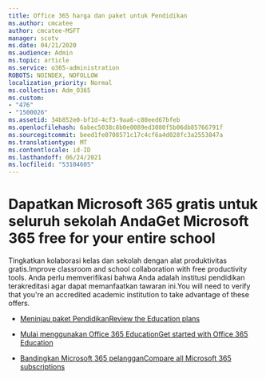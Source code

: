 ```yaml
---
title: Office 365 harga dan paket untuk Pendidikan
ms.author: cmcatee
author: cmcatee-MSFT
manager: scotv
ms.date: 04/21/2020
ms.audience: Admin
ms.topic: article
ms.service: o365-administration
ROBOTS: NOINDEX, NOFOLLOW
localization_priority: Normal
ms.collection: Adm_O365
ms.custom:
- "476"
- "1500026"
ms.assetid: 34b852e0-bf1d-4cf3-9aa6-c80eed67bfeb
ms.openlocfilehash: 6abec5038c8b0e0089ed3080f5b06db85766791f
ms.sourcegitcommit: beed1fe0708571c17c4cf6a4d028fc3a2553847a
ms.translationtype: MT
ms.contentlocale: id-ID
ms.lasthandoff: 06/24/2021
ms.locfileid: "53104605"
---
```

# <a name="get-microsoft-365-free-for-your-entire-school"></a><span data-ttu-id="41e94-102">Dapatkan Microsoft 365 gratis untuk seluruh sekolah Anda</span><span class="sxs-lookup"><span data-stu-id="41e94-102">Get Microsoft 365 free for your entire school</span></span>

<span data-ttu-id="41e94-103">Tingkatkan kolaborasi kelas dan sekolah dengan alat produktivitas gratis.</span><span class="sxs-lookup"><span data-stu-id="41e94-103">Improve classroom and school collaboration with free productivity tools.</span></span> <span data-ttu-id="41e94-104">Anda perlu memverifikasi bahwa Anda adalah institusi pendidikan terakreditasi agar dapat memanfaatkan tawaran ini.</span><span class="sxs-lookup"><span data-stu-id="41e94-104">You will need to verify that you're an accredited academic institution to take advantage of these offers.</span></span>
  
- [<span data-ttu-id="41e94-105">Meninjau paket Pendidikan</span><span class="sxs-lookup"><span data-stu-id="41e94-105">Review the Education plans</span></span>](https://products.office.com/academic/compare-office-365-education-plans)

- [<span data-ttu-id="41e94-106">Mulai menggunakan Office 365 Education</span><span class="sxs-lookup"><span data-stu-id="41e94-106">Get started with Office 365 Education</span></span>](https://support.office.com/article/get-started-with-office-365-education-ab02abe5-a1ee-458c-b749-5b44416ccf14?wt.mc_id=o365_portal_mmaven&ui=en-US&rs=en-US&ad=US)

- [<span data-ttu-id="41e94-107">Bandingkan Microsoft 365 pelanggan</span><span class="sxs-lookup"><span data-stu-id="41e94-107">Compare all Microsoft 365 subscriptions</span></span>](https://products.office.com/business/compare-more-office-365-for-business-plans)